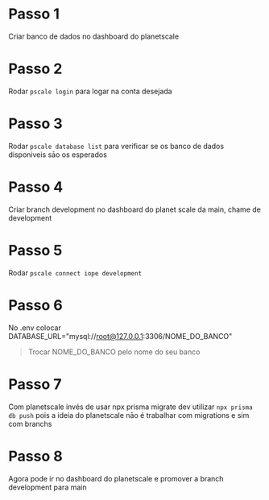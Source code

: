 # Passo 1

Criar banco de dados no dashboard do planetscale

# Passo 2

Rodar `pscale login` para logar na conta desejada

# Passo 3 

Rodar `pscale database list` para verificar se os banco de dados disponiveis sāo os esperados

# Passo 4

Criar branch development no dashboard do planet scale da main, chame de development

# Passo 5

Rodar `pscale connect iope development`

# Passo 6

No .env colocar DATABASE_URL="mysql://root@127.0.0.1:3306/NOME_DO_BANCO"

> Trocar NOME_DO_BANCO pelo nome do seu banco

# Passo 7

Com planetscale invés de usar npx prisma migrate dev utilizar `npx prisma db push` pois a ideia do planetscale nāo é trabalhar com migrations e sim com branchs

# Passo 8

Agora pode ir no dashboard do planetscale e promover a branch development para main